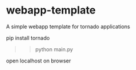 # webapp-template
A simple webapp template for tornado applications


pip install tornado 

>>python main.py

open localhost on browser
